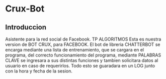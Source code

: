# Crux-Bot
## Introduccion
Asistente para la red social de Facebook.
TP ALGORITMOS
Esta es nuestra version de BOT CRUX, para FACEBOOK.
El bot de libreria CHATTERBOT se encarga mediante una lista de entrenamiento, que se cargara en el programa,
del correcto funcionamiento del programa, mediante PALABRAS CLAVE se ingresara a sus distintas funciones y tambien
solicitara datos al usuario en caso de requerirlos. Todo esto se guaradara en un LOG junto con la hora y fecha de 
la sesion. 
